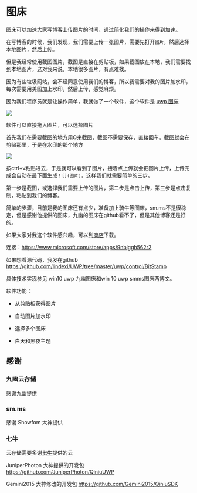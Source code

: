 # 图床

图床可以加速大家写博客上传图片的时间，通过简化我们的操作来得到加速。

在写博客的时候，我们发现，我们需要上传一张图片，需要先打开`图片`，然后选择本地图片，然后上传。

但是我经常使用截图图片，截图是直接在剪贴板，如果截图放在本地，我们需要找到本地图片，这对我来说，本地很多图片，有点难找。

因为有些垃圾网站，会不经同意使用我们的博客，所以我需要对我的图片加水印，每次需要用美图加上水印，然后上传，感觉麻烦。

因为我们程序员就是让操作简单，我就做了一个软件，这个软件是 [uwp 图床](https://www.microsoft.com/store/apps/9nblggh562r2)

![](http://jycloud.9uads.com/web/GetObject.aspx?filekey=76dfb4eed647a8b06f1aecd40576e72f)

软件可以直接拖入图片，可以选择图片

首先我们在需要截图的地方用Q来截图，截图不需要保存，直接回车，截图就会在剪贴那里，于是在水印的那个地方

![](http://jycloud.9uads.com/web/GetObject.aspx?filekey=1116d24e431f93400578e5feafd9cda5)

按ctrl+v粘贴进去，于是就可以看到了图片，接着点上传就会把图片上传，上传完成会自动在最下面生成`！[](图片)`，这样我们就需要简单的三步。

第一步是截图，或选择我们需要上传的图片，第二步是点击上传，第三步是点击复制，粘贴到我们的博客。

简单的步骤，目前是我的图床还有点少，准备加上骑牛等图床，sm.ms不是很稳定，但是感谢他提供的图床，九幽的图床在github看不了，但是其他博客还是好的。

如果大家对我这个软件感兴趣，可以到[商店](ms-windows-store://pdp/?productid=9nblggh562r2)下载。

连接：https://www.microsoft.com/store/apps/9nblggh562r2

如果想看源代码，我发在github  https://github.com/lindexi/UWP/tree/master/uwp/control/BitStamp

具体技术实现参见 win10 uwp 九幽图床和win 10 uwp smms图床两博文。

软件功能：

- 从剪贴板获得图片

- 自动图片加水印

- 选择多个图床

- 白天和黑夜主题

## 感谢

### 九幽云存储

感谢九幽提供



### sm.ms

感谢 Showfom 大神提供

### 七牛

云存储需要多谢[七牛](http://www.qiniu.com/)提供的云

JuniperPhoton 大神提供的开发包
https://github.com/JuniperPhoton/QiniuUWP

Gemini2015 大神修改的开发包
https://github.com/Gemini2015/QiniuSDK

